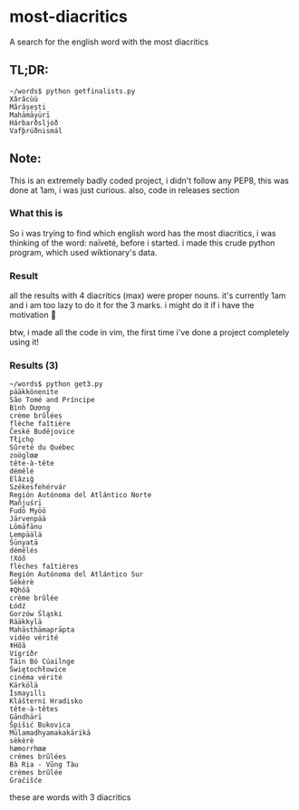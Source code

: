 # most-diacritics
A search for the english word with the most diacritics

## TL;DR:
```
~/words$ python getfinalists.py
Xârâcùù
Mărășești
Mahāmāyūrī
Hárbarðsljóð
Vafþrúðnismál
```

## Note:
This is an extremely badly coded project, i didn't follow any PEP8, this was done at 1am, i was just curious. also, code in releases section

### What this is
So i was trying to find which english word has the most diacritics, i was thinking of the word: naïveté, before i started. 
i made this crude python program, which used wiktionary's data. 

### Result
all the results with 4 diacritics (max) were proper nouns. it's currently 1am and i am too lazy to do it for the 3 marks. i might do it if i have the motivation :shrug:

btw, i made all the code in vim, the first time i've done a project completely using it!





### Results (3)
```
~/words$ python get3.py
pääkkönenite
São Tomé and Príncipe
Bình Dương
crème brûlées
flèche faîtière
České Budějovice
Tłįchǫ
Sûreté du Québec
zoöglœæ
tête-à-tête
démêlé
Elâzığ
Székesfehérvár
Región Autónoma del Atlántico Norte
Mañjuśrī
Fudō Myōō
Järvenpää
Lōmāfānu
Lempäälä
Śūnyatā
démêlés
ǃXóõ
flèches faîtières
Región Autónoma del Atlántico Sur
Sèkèrè
ǂQhôã
crème brûlée
Łódź
Gorzów Śląski
Rääkkylä
Mahāsthāmaprāpta
vidéo vérité
ǂHõã
Vígríðr
Táin Bó Cúailnge
Świętochłowice
cinéma vérité
Kärkölä
İsmayıllı
Klášterní Hradisko
tête-à-têtes
Gāndhārī
Špišić Bukovica
Mūlamadhyamakakārikā
sèkèrè
hæmorrhœæ
crèmes brûlées
Bà Rịa - Vũng Tàu
crèmes brûlée
Gračišće
```
these are words with 3 diacritics 
